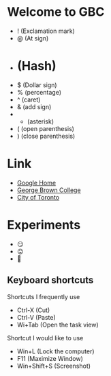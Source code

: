 # Welcome to GBC

- ! (Exclamation mark)
- @ (At sign)
- # (Hash)
- $ (Dollar sign)
- % (percentage)
- ^ (caret)
- & (add sign)
- * (asterisk)
- ( (open parenthesis)
- ) (close parenthesis)

# Link

- [Google Home](https://www.google.ca/)
- [George Brown College](https://www.georgebrown.ca/)
- [City of Toronto](https://www.toronto.ca/)


# Experiments

- :smirk:
- :stuck_out_tongue:
- :grimacing:

## Keyboard shortcuts
Shortcuts I frequently use
- Ctrl-X (Cut)
- Ctrl-V (Paste)
- Wi+Tab (Open the task view)

Shortcut I would like to use
- Win+L (Lock the computer)
- F11 (Maximize Window)
- Win+Shift+S (Screenshot)